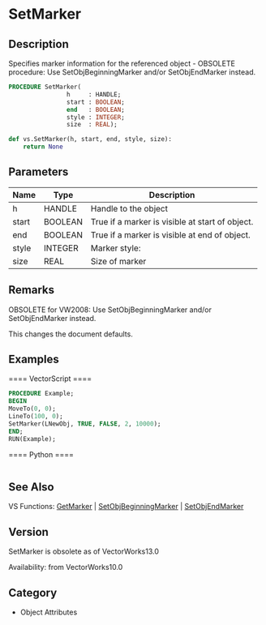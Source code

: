 # SetMarker

## Description
Specifies marker information for the referenced object - OBSOLETE procedure: Use SetObjBeginningMarker and/or SetObjEndMarker instead.

```pascal
PROCEDURE SetMarker(
				h     : HANDLE;
				start : BOOLEAN;
				end   : BOOLEAN;
				style : INTEGER;
				size  : REAL);
```

```python
def vs.SetMarker(h, start, end, style, size):
    return None
```

## Parameters
|Name|Type|Description|
|---|---|---|
|h|HANDLE|Handle to the object|
|start|BOOLEAN|True if a marker is visible at start of object.|
|end|BOOLEAN|True if a marker is visible at end of object.|
|style|INTEGER|Marker style:|0 - Filled Arrow Marker|1 - Empty Arrow Marker|2 - Open Arrow Marker|3 - Filled Ball Marker|4 - Empty Ball Marker|5 - Slash Marker|6 - Cross Marker|
|size|REAL|Size of marker|

## Remarks
OBSOLETE for VW2008: Use SetObjBeginningMarker and/or SetObjEndMarker instead.


This changes the document defaults.

## Examples
==== VectorScript ====
```pascal
PROCEDURE Example;
BEGIN
MoveTo(0, 0);
LineTo(100, 0);
SetMarker(LNewObj, TRUE, FALSE, 2, 10000);
END;
RUN(Example);
```
==== Python ====
```python

```

## See Also
VS Functions:
[GetMarker](GetMarker.md) 
| [SetObjBeginningMarker](SetObjBeginningMarker.md) 
| [SetObjEndMarker](SetObjEndMarker.md)

## Version
SetMarker is obsolete as of VectorWorks13.0<P>


Availability: from VectorWorks10.0

## Category
* Object Attributes

